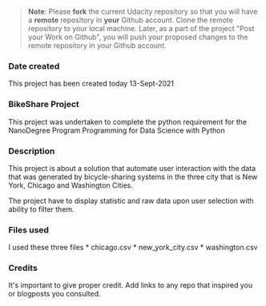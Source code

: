 >**Note**: Please **fork** the current Udacity repository so that you will have a **remote** repository in **your** Github account. Clone the remote repository to your local machine. Later, as a part of the project "Post your Work on Github", you will push your proposed changes to the remote repository in your Github account.

### Date created
This project has been created today 13-Sept-2021
### BikeShare Project
This project was undertaken to complete the python requirement for the NanoDegree Program Programming for Data Science with Python

### Description
This project is about a solution that automate user interaction with the data that was generated by bicycle-sharing systems in the three city that is New York, Chicago and Washington Cities.

The project have to display statistic and raw data upon user selection with ability to filter them.

### Files used
I used these three files
    * chicago.csv
    * new_york_city.csv
    * washington.csv

### Credits
It's important to give proper credit. Add links to any repo that inspired you or blogposts you consulted.

